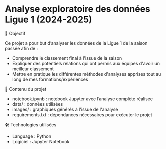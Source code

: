 # Analyse exploratoire des données Ligue 1 (2024-2025)
🎯 Objectif

Ce projet a pour but d’analyser les données de la Ligue 1 de la saison passée afin de :

   - Comprendre le classement final à l'issue de la saison
   - Expliquer des potentiels relations qui ont permis aux équipes d'avoir un meilleur classement
   - Mettre en pratique les différentes méthodes d'analyses apprises tout au long de mes formations/expériences

📂 Contenu du projet

   - notebook.ipynb : notebook Jupyter avec l’analyse complète réalisée
   - data/ : données utilisées 
   - images/ : graphiques générés à l'issue de l'analyse
   - requirements.txt : dépendances nécessaires pour exécuter le projet

🛠️ Technologies utilisées
   - Language : Python 
   - Logiciel : Jupyter Notebook
